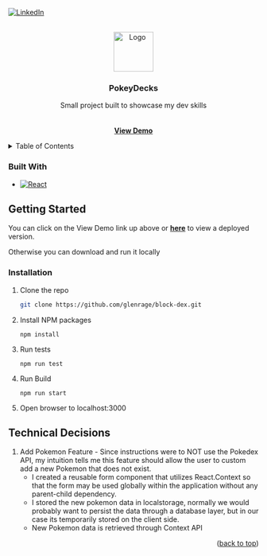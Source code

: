 <!-- Improved compatibility of back to top link: See: https://github.com/othneildrew/Best-README-Template/pull/73 -->

<a name="readme-top"></a>

<!--
*** Thanks for checking out the Best-README-Template. If you have a suggestion
*** that would make this better, please fork the repo and create a pull request
*** or simply open an issue with the tag "enhancement".
*** Don't forget to give the project a star!
*** Thanks again! Now go create something AMAZING! :D
-->

<!-- PROJECT SHIELDS -->
<!--
*** I'm using markdown "reference style" links for readability.
*** Reference links are enclosed in brackets [ ] instead of parentheses ( ).
*** See the bottom of this document for the declaration of the reference variables
*** for contributors-url, forks-url, etc. This is an optional, concise syntax you may use.
*** https://www.markdownguide.org/basic-syntax/#reference-style-links
-->

[![LinkedIn][linkedin-shield]][linkedin-url]

<!-- PROJECT LOGO -->
<br />
<div align="center">
  <a href="https://github.com/glenrage/block-dex">
    <img src="https://i.imgur.com/NF759ph.png" alt="Logo" width="80" height="80">
  </a>

<h3 align="center">PokeyDecks</h3>

  <p align="center">
    Small project built to showcase my dev skills
    <br />
    <br />
    <br />
    <a href="https://glenrage.github.io/block-dex"><strong>View Demo</strong></a>
    </h5>

  </p>
</div>

<!-- TABLE OF CONTENTS -->
<details>
  <summary>Table of Contents</summary>
  <ol>
      <ul>
        <li><a href="#built-with">Built With</a></li>
      </ul>
    <li>
      <a href="#getting-started">Getting Started</a>
      <ul>
        <li><a href="#installation">Installation</a></li>
      </ul>
    </li>
    <li><a href="#technical-decisions">Technical Decisions</a></li>

  </ol>
</details>

### Built With

- [![React][react.js]][react-url]

## Getting Started

You can click on the View Demo link up above or <a href="https://glenrage.github.io/block-dex"><strong>here</strong></a> to view a deployed version.

Otherwise you can download and run it locally

### Installation

1. Clone the repo
   ```sh
   git clone https://github.com/glenrage/block-dex.git
   ```
2. Install NPM packages
   ```
   npm install
   ```
3. Run tests
   ```
   npm run test
   ```
4. Run Build
   ```
   npm run start
   ```
5. Open browser to localhost:3000

## Technical Decisions

1. Add Pokemon Feature - Since instructions were to NOT use the Pokedex API, my intuition tells me this feature should allow the user to custom add a new Pokemon that does not exist.
   - I created a reusable form component that utilizes React.Context so that the form may be used globally within the application without any parent-child dependency.
   - I stored the new pokemon data in localstorage, normally we would probably want to persist the data through a database layer, but in our case its temporarily stored on the client side.
   - New Pokemon data is retrieved through Context API

<p align="right">(<a href="#readme-top">back to top</a>)</p>

<!-- MARKDOWN LINKS & IMAGES -->
<!-- https://www.markdownguide.org/basic-syntax/#reference-style-links -->

[linkedin-shield]: https://img.shields.io/badge/-LinkedIn-black.svg?style=for-the-badge&logo=linkedin&colorB=555
[linkedin-url]: https://linkedin.com/in/glen-pham-7866a792
[react.js]: https://img.shields.io/badge/React-20232A?style=for-the-badge&logo=react&logoColor=61DAFB
[react-url]: https://reactjs.org/
